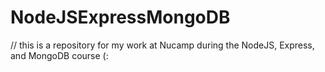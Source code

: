 # NodeJSExpressMongoDB
// this is a repository for my work at Nucamp during the NodeJS, Express, and MongoDB course (:
